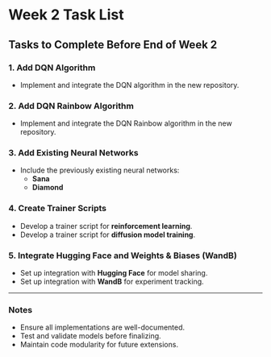 # Week 2 Task List

## Tasks to Complete Before End of Week 2

### 1. Add DQN Algorithm
- Implement and integrate the DQN algorithm in the new repository.

### 2. Add DQN Rainbow Algorithm
- Implement and integrate the DQN Rainbow algorithm in the new repository.

### 3. Add Existing Neural Networks
- Include the previously existing neural networks:
  - **Sana**
  - **Diamond**

### 4. Create Trainer Scripts
- Develop a trainer script for **reinforcement learning**.
- Develop a trainer script for **diffusion model training**.

### 5. Integrate Hugging Face and Weights & Biases (WandB)
- Set up integration with **Hugging Face** for model sharing.
- Set up integration with **WandB** for experiment tracking.

---

### Notes
- Ensure all implementations are well-documented.
- Test and validate models before finalizing.
- Maintain code modularity for future extensions.
